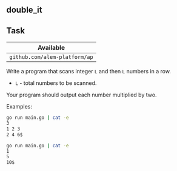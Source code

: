 ## double_it

## Task

| Available                     |
| ----------------------------- |
| `github.com/alem-platform/ap` |

Write a program that scans integer `L` and then `L` numbers in a row.

- `L` - total numbers to be scanned.

Your program should output each number multiplied by two.

Examples:

```sh
go run main.go | cat -e
3
1 2 3
2 4 6$
```

```sh
go run main.go | cat -e
1
5
10$
```
